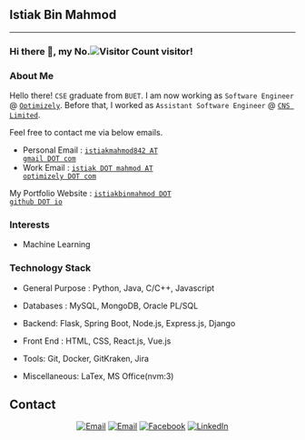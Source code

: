 ## Istiak Bin Mahmod ##
---

### Hi there 👋, my No.![Visitor Count](https://profile-counter.glitch.me/istiakbinmahmod/count.svg) visitor!

### About Me

Hello there! <code>CSE</code> graduate from <code>BUET</code>. I am now working as <code>Software Engineer</code> @ <code><a href="https://www.optimizely.com/">Optimizely</a></code>. Before that, I worked as <code>Assistant Software Engineer</code> @ <code><a href="https://site.cnsbd.com/">CNS Limited</a></code>. 

Feel free to contact me via below emails.

- Personal Email : <code><a href="mailto:istiakmahmod842@gmail.com">istiakmahmod842 AT gmail DOT com</a></code>
- Work Email : <code><a href="mailto:istiak.mahmod@optimizely.com">istiak DOT mahmod AT optimizely DOT com</a></code>

My Portfolio Website : <code><a href="http://istiakbinmahmod.github.io">istiakbinmahmod DOT github DOT io</a></code>

### Interests
- Machine Learning


### Technology Stack ###
- General Purpose : 
   Python, Java, C/C++, Javascript

- Databases : 
   MySQL, MongoDB, Oracle PL/SQL

- Backend:
   Flask, Spring Boot, Node.js, Express.js, Django
   
- Front End : 
  HTML, CSS, React.js, Vue.js

- Tools:
   Git, Docker, GitKraken, Jira

- Miscellaneous:
   LaTex, MS Office(nvm:3)
  

## Contact ##
<p align="center">
<a href="mailto:masumk086@gmail.com"><img alt="Email" src="https://img.shields.io/badge/Gmail-masumk086@gmail.com-red?style=flat&logo=gmail"></a>
<a href="mailto:istiakmahmod842@gmail.com"><img alt="Email" src="https://img.shields.io/badge/Gmail-istiakmahmod842@gmail.com-red?style=flat&logo=gmail"></a>
<a href="https://www.facebook.com/istiakbin.mahmud/"><img alt="Facebook" src="https://img.shields.io/badge/Facebook-Istiak Bin Mahmod-blue?style=flat&logo=facebook"></a>
<a href="https://www.linkedin.com/in/istiak-bin-mahmud-468755176/"><img alt="LinkedIn" src="https://img.shields.io/badge/LinkedIn-Istiak Bin Mahmod-blue?style=flat&logo=linkedin"></a>
</p>
